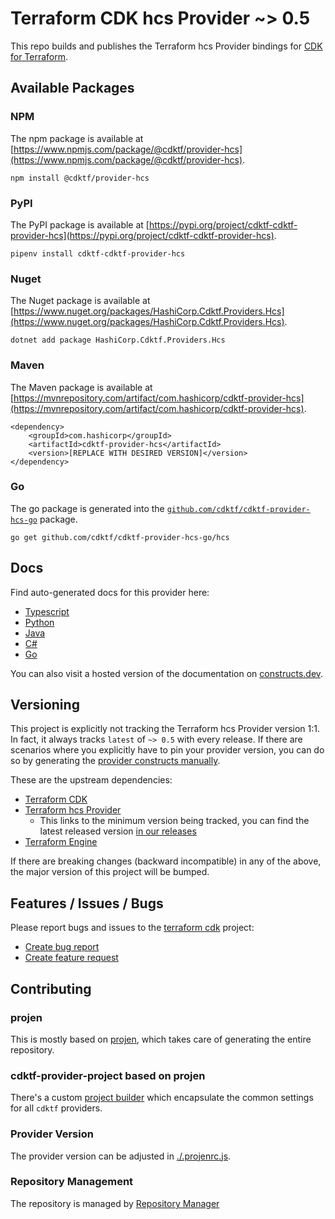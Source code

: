
# Terraform CDK hcs Provider ~> 0.5

This repo builds and publishes the Terraform hcs Provider bindings for [CDK for Terraform](https://cdk.tf).

## Available Packages

### NPM

The npm package is available at [https://www.npmjs.com/package/@cdktf/provider-hcs](https://www.npmjs.com/package/@cdktf/provider-hcs).

`npm install @cdktf/provider-hcs`

### PyPI

The PyPI package is available at [https://pypi.org/project/cdktf-cdktf-provider-hcs](https://pypi.org/project/cdktf-cdktf-provider-hcs).

`pipenv install cdktf-cdktf-provider-hcs`

### Nuget

The Nuget package is available at [https://www.nuget.org/packages/HashiCorp.Cdktf.Providers.Hcs](https://www.nuget.org/packages/HashiCorp.Cdktf.Providers.Hcs).

`dotnet add package HashiCorp.Cdktf.Providers.Hcs`

### Maven

The Maven package is available at [https://mvnrepository.com/artifact/com.hashicorp/cdktf-provider-hcs](https://mvnrepository.com/artifact/com.hashicorp/cdktf-provider-hcs).

```
<dependency>
    <groupId>com.hashicorp</groupId>
    <artifactId>cdktf-provider-hcs</artifactId>
    <version>[REPLACE WITH DESIRED VERSION]</version>
</dependency>
```


### Go

The go package is generated into the [`github.com/cdktf/cdktf-provider-hcs-go`](https://github.com/cdktf/cdktf-provider-hcs-go) package.

`go get github.com/cdktf/cdktf-provider-hcs-go/hcs`

## Docs

Find auto-generated docs for this provider here: 

- [Typescript](./docs/API.typescript.md)
- [Python](./docs/API.python.md)
- [Java](./docs/API.java.md)
- [C#](./docs/API.csharp.md)
- [Go](./docs/API.go.md)

You can also visit a hosted version of the documentation on [constructs.dev](https://constructs.dev/packages/@cdktf/provider-hcs).

## Versioning

This project is explicitly not tracking the Terraform hcs Provider version 1:1. In fact, it always tracks `latest` of `~> 0.5` with every release. If there are scenarios where you explicitly have to pin your provider version, you can do so by generating the [provider constructs manually](https://cdk.tf/imports).

These are the upstream dependencies:

- [Terraform CDK](https://cdk.tf)
- [Terraform hcs Provider](https://registry.terraform.io/providers/hashicorp/hcs/0.5.0)
    - This links to the minimum version being tracked, you can find the latest released version [in our releases](https://github.com/cdktf/cdktf-provider-hcs/releases)
- [Terraform Engine](https://terraform.io)

If there are breaking changes (backward incompatible) in any of the above, the major version of this project will be bumped.

## Features / Issues / Bugs

Please report bugs and issues to the [terraform cdk](https://cdk.tf) project:

- [Create bug report](https://cdk.tf/bug)
- [Create feature request](https://cdk.tf/feature)

## Contributing

### projen

This is mostly based on [projen](https://github.com/eladb/projen), which takes care of generating the entire repository.

### cdktf-provider-project based on projen

There's a custom [project builder](https://github.com/hashicorp/cdktf-provider-project) which encapsulate the common settings for all `cdktf` providers.

### Provider Version

The provider version can be adjusted in [./.projenrc.js](./.projenrc.js).

### Repository Management

The repository is managed by [Repository Manager](https://github.com/hashicorp/cdktf-repository-manager/)
